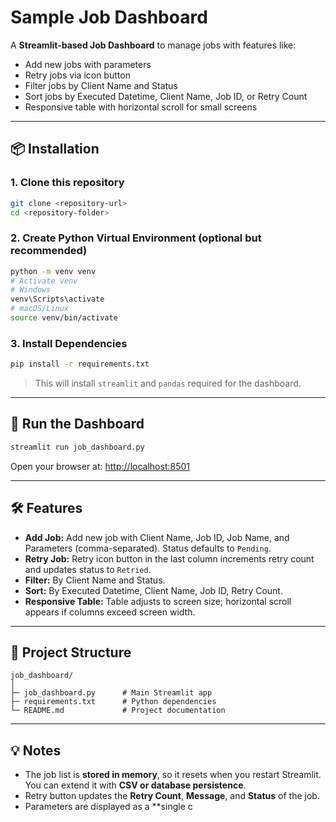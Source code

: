 # Sample Job Dashboard

A **Streamlit-based Job Dashboard** to manage jobs with features like:

* Add new jobs with parameters
* Retry jobs via icon button
* Filter jobs by Client Name and Status
* Sort jobs by Executed Datetime, Client Name, Job ID, or Retry Count
* Responsive table with horizontal scroll for small screens

---

## 📦 Installation

### 1. Clone this repository

```bash
git clone <repository-url>
cd <repository-folder>
```

### 2. Create Python Virtual Environment (optional but recommended)

```bash
python -m venv venv
# Activate venv
# Windows
venv\Scripts\activate
# macOS/Linux
source venv/bin/activate
```

### 3. Install Dependencies

```bash
pip install -r requirements.txt
```

> This will install `streamlit` and `pandas` required for the dashboard.

---

## 🚀 Run the Dashboard

```bash
streamlit run job_dashboard.py
```

Open your browser at: [http://localhost:8501](http://localhost:8501)

---

## 🛠 Features

* **Add Job:** Add new job with Client Name, Job ID, Job Name, and Parameters (comma-separated). Status defaults to `Pending`.
* **Retry Job:** Retry icon button in the last column increments retry count and updates status to `Retried`.
* **Filter:** By Client Name and Status.
* **Sort:** By Executed Datetime, Client Name, Job ID, Retry Count.
* **Responsive Table:** Table adjusts to screen size; horizontal scroll appears if columns exceed screen width.

---

## 📁 Project Structure

```
job_dashboard/
│
├─ job_dashboard.py      # Main Streamlit app
├─ requirements.txt      # Python dependencies
└─ README.md             # Project documentation
```

---

## 💡 Notes

* The job list is **stored in memory**, so it resets when you restart Streamlit. You can extend it with **CSV or database persistence**.
* Retry button updates the **Retry Count**, **Message**, and **Status** of the job.
* Parameters are displayed as a **single c
